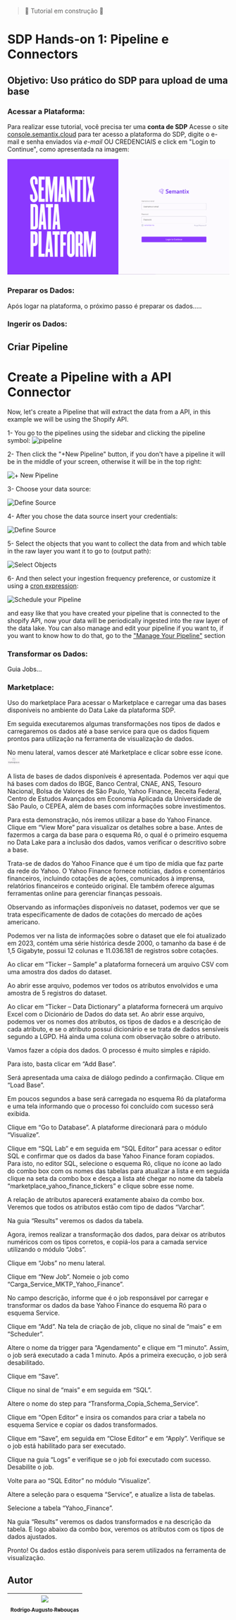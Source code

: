 > :construction: Tutorial em construção :construction:

# **SDP Hands-on 1**: Pipeline e Connectors
## **Objetivo**: Uso prático do SDP para upload de uma base


### Acessar a Plataforma:
Para realizar esse tutorial, você precisa ter uma **conta de SDP**
Acesse o site [console.semantix.cloud](https://console.semantix.cloud/) para ter acesso a plataforma do SDP, digite o e-mail e senha enviados via *e-mail* OU CREDENCIAIS e click em "Login to Continue", como apresentada na imagem:

![Tela de Login](https://github.com/academysemantix/SDP/blob/main/Hands-on1/images/tela_login_sdp.png)

### Preparar os Dados:

Após logar na plataforma, o próximo passo é preparar os dados.....

### Ingerir os Dados:

## Criar Pipeline
# Create a Pipeline with a API Connector

Now, let's create a Pipeline that will extract the data from a API, in this example we will be using the Shopify API.

1-  You go to the pipelines using the sidebar and clicking the pipeline symbol: <img src="/img/pipeline.svg" alt="pipeline" width="20px" />

2-  Then click the "+New Pipeline" button, if you don't have a pipeline it will be in the middle of your screen, otherwise it will be in the top right:

![+ New Pipeline](/img/pipeline/api-component/api_component_2.png)

3-  Choose your data source:

![Define Source](/img/pipeline/api-component/api_component_3.png)

4-  After you chose the data source insert your credentials:

![Define Source](/img/pipeline/api-component/api_component_4.png)

5-  Select the objects that you want to collect the data from and which table in the raw layer you want it to go to (output path):

![Select Objects](/img/pipeline/api-component/api_component_5.png)

6-  And then select your ingestion frequency preference, or customize it using a [cron expression](https://crontab.guru/):

![Schedule your Pipeline](/img/pipeline/api-component/api_component_6.png)

and easy like that you have created your pipeline that is connected to the shopify API, now your data will be periodically ingested into the raw layer of the data lake. You can also manage and edit your pipeline if you want to, if you want to know how to do that, go to the ["Manage Your Pipeline"](/docs/pipeline/manage-pipeline) section

### Transformar os Dados:

Guia Jobs...

### Marketplace:
Uso do marketplace
Para acessar o Marketplace e carregar uma das bases disponíveis no ambiente do Data Lake da plataforma SDP.

Em seguida executaremos algumas transformações nos tipos de dados e carregaremos os dados até a base service para que os dados fiquem prontos para utilização na ferramenta de visualização de dados.

No menu lateral, vamos descer até Marketplace e clicar sobre esse ícone.
<img src="images/logo_marketplace.png" height="20px">

A lista de bases de dados disponíveis é apresentada. Podemos ver aqui que há bases com dados do IBGE, Banco Central, CNAE, ANS, Tesouro Nacional, Bolsa de Valores de São Paulo, Yahoo Finance, Receita Federal, Centro de Estudos Avançados em Economia Aplicada da Universidade de São Paulo, o CEPEA, além de bases com informações sobre investimentos.

Para esta demonstração, nós iremos utilizar a base do Yahoo Finance. Clique em “View More” para visualizar os detalhes sobre a base. Antes de fazermos a carga da base para o esquema Ró, o qual é o primeiro esquema no Data Lake para a inclusão dos dados, vamos verificar o descritivo sobre a base.

Trata-se de dados do Yahoo Finance que é um tipo de mídia que faz parte da rede do Yahoo. O Yahoo Finance fornece notícias, dados e comentários financeiros, incluindo cotações de ações, comunicados à imprensa, relatórios financeiros e conteúdo original. Ele também oferece algumas ferramentas online para gerenciar finanças pessoais.

Observando as informações disponíveis no dataset, podemos ver que se trata especificamente de dados de cotações do mercado de ações americano.

Podemos ver na lista de informações sobre o dataset que ele foi atualizado em 2023, contém uma série histórica desde 2000, o tamanho da base é de 1,5 Gigabyte, possui 12 colunas e 11.036.181 de registros sobre cotações.

Ao clicar em “Ticker – Sample” a plataforma fornecerá um arquivo CSV com uma amostra dos dados do dataset.

Ao abrir esse arquivo, podemos ver todos os atributos envolvidos e uma amostra de 5 registros do dataset.

Ao clicar em “Ticker – Data Dictionary” a plataforma fornecerá um arquivo Excel com o Dicionário de Dados do data set. Ao abrir esse arquivo, podemos ver os nomes dos atributos, os tipos de dados e a descrição de cada atributo, e se o atributo possui dicionário e se trata de dados sensíveis segundo a LGPD. Há ainda uma coluna com observação sobre o atributo.

Vamos fazer a cópia dos dados. O processo é muito simples e rápido. 

Para isto, basta clicar em “Add Base”.

Será apresentada uma caixa de diálogo pedindo a confirmação. Clique em “Load Base”.

Em poucos segundos a base será carregada no esquema Ró da plataforma e uma tela informando que o processo foi concluído com sucesso será exibida. 

Clique em “Go to Database”. A plataforme direcionará para o módulo “Visualize”.

Clique em “SQL Lab” e em seguida em “SQL Editor” para acessar o editor SQL e confirmar que os dados da base Yahoo Finance foram copiados. Para isto, no editor SQL, selecione o esquema Ró, clique no ícone ao lado do combo box com os nomes das tabelas para atualizar a lista e em seguida clique na seta da combo box e desça a lista até chegar no nome da tabela “marketplace_yahoo_finance_tickers” e clique sobre esse nome.

A relação de atributos aparecerá exatamente abaixo da combo box. Veremos que todos os atributos estão com tipo de dados “Varchar”.

Na guia “Results” veremos os dados da tabela.

Agora, iremos realizar a transformação dos dados, para deixar os atributos numéricos com os tipos corretos, e copiá-los para a camada service utilizando o módulo “Jobs”.

Clique em “Jobs” no menu lateral.

Clique em “New Job”. Nomeie o job como “Carga_Service_MKTP_Yahoo_Finance”.

No campo descrição, informe que é o job responsável por carregar e transformar os dados da base Yahoo Finance do esquema Ró para o esquema Service.

Clique em “Add”.
Na tela de criação de job, clique no sinal de “mais” e em “Scheduler”.

Altere o nome da trigger para “Agendamento” e clique em “1 minuto”. Assim, o job será executado a cada 1 minuto. Após a primeira execução, o job será desabilitado.

Clique em “Save”.

Clique no sinal de “mais” e em seguida em “SQL”.

Altere o nome do step para “Transforma_Copia_Schema_Service”.

Clique em “Open Editor” e insira os comandos para criar a tabela no esquema Service e copiar os dados transformados.

Clique em “Save”, em seguida em “Close Editor” e em “Apply”.
Verifique se o job está habilitado para ser executado.

Clique na guia “Logs” e verifique se o job foi executado com sucesso.
Desabilite o job.

Volte para ao “SQL Editor” no módulo “Visualize”.

Altere a seleção para o esquema “Service”, e atualize a lista de tabelas.

Selecione a tabela “Yahoo_Finance”.

Na guia “Results” veremos os dados transformados e na descrição da tabela. E logo abaixo da combo box, veremos os atributos com os tipos de dados ajustados.

Pronto! Os dados estão disponíveis para serem utilizados na ferramenta de visualização.


## Autor

| [<img src="https://avatars.githubusercontent.com/u/23451074?v=4" width=115><br><sub>Rodrigo Augusto Rebouças</sub>](https://github.com/rodrigo-reboucas) | 
| :---: |
